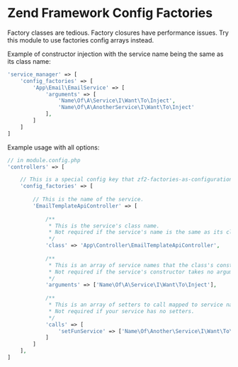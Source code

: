 Zend Framework Config Factories
======
Factory classes are tedious. Factory closures have performance issues. Try this module to use factories config arrays instead.

Example of constructor injection with the service name being the same as its class name:
```php
'service_manager' => [
    'config_factories' => [
        'App\Email\EmailService' => [
            'arguments' => [
                'Name\Of\A\Service\I\Want\To\Inject',
                'Name\Of\A\AnotherService\I\Want\To\Inject'
            ],
        ]
    ]
]
```

Example usage with all options:
```php
// in module.config.php
'controllers' => [

    // This is a special config key that zf2-factories-as-configuration reads.
    'config_factories' => [
    
        // This is the name of the service.
        'EmailTemplateApiController' => [
        
            /**
             * This is the service's class name.
             * Not required if the service's name is the same as its class name.
             */
            'class' => 'App\Controller\EmailTemplateApiController',
            
            /**
             * This is an array of service names that the class's constructor takes.
             * Not required if the service's constructor takes no arguments.
             */
            'arguments' => ['Name\Of\A\Service\I\Want\To\Inject'],
            
            /** 
             * This is an array of setters to call mapped to service names to inject into each setter.
             * Not required if your service has no setters.
             */ 
            'calls' => [
                'setFunService' => ['Name\Of\Another\Service\I\Want\To\Inject']
            ]
        ]
    ],
]
```

